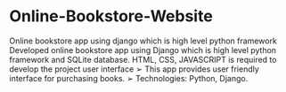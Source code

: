 # Online-Bookstore-Website
Online bookstore app using django which is high level python framework
Developed online bookstore app using Django which is high level python framework and SQLite database. HTML,
CSS, JAVASCRIPT is required to develop the project user interface
➢ This app provides user friendly interface for purchasing books.
➢ Technologies: Python, Django.

